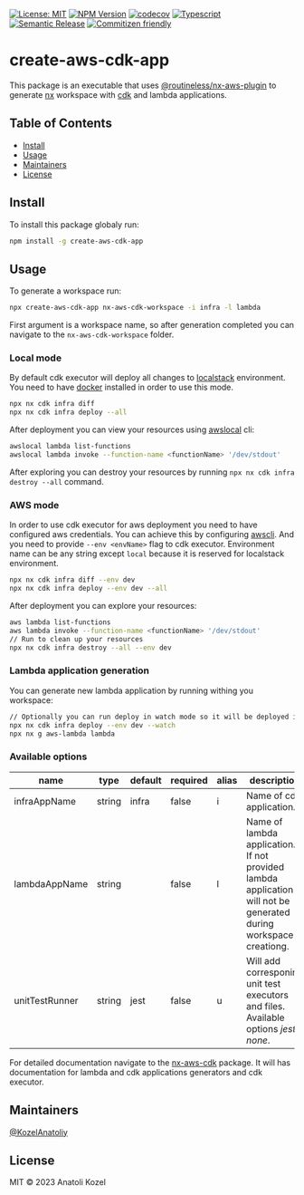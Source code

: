 [![License: MIT](https://img.shields.io/badge/License-MIT-yellow.svg)](https://opensource.org/licenses/MIT)
[![NPM Version](https://badge.fury.io/js/create-aws-cdk-app.svg)](https://www.npmjs.com/package/create-aws-cdk-app)
[![codecov](https://codecov.io/gh/KozelAnatoliy/routineless/graph/badge.svg?token=KLLZDSV5Z3&flag=create-aws-cdk-app)](https://codecov.io/gh/KozelAnatoliy/routineless)
[![Typescript](https://badgen.net/badge/icon/typescript?icon=typescript&label)](https://www.typescriptlang.org/)
[![Semantic Release](https://img.shields.io/badge/%20%20%F0%9F%93%A6%F0%9F%9A%80-semantic--release-e10079.svg?style=flat-square)]()
[![Commitizen friendly](https://img.shields.io/badge/commitizen-friendly-brightgreen.svg)](http://commitizen.github.io/cz-cli/)

# create-aws-cdk-app

This package is an executable that uses [@routineless/nx-aws-plugin](../nx-aws-cdk/) to generate [nx](https://nx.dev/) workspace with [cdk](https://github.com/aws/aws-cdk) and lambda applications.

## Table of Contents

- [Install](#install)
- [Usage](#usage)
- [Maintainers](#maintainers)
- [License](#license)

## Install

To install this package globaly run:

```sh
npm install -g create-aws-cdk-app
```

## Usage

To generate a workspace run:

```sh
npx create-aws-cdk-app nx-aws-cdk-workspace -i infra -l lambda
```

First argument is a workspace name, so after generation completed you can navigate to the `nx-aws-cdk-workspace` folder.

### Local mode

By default cdk executor will deploy all changes to [localstack](https://github.com/localstack/localstack) environment. You need to have [docker](https://docs.docker.com/get-docker/) installed in order to use this mode.

```sh
npx nx cdk infra diff
npx nx cdk infra deploy --all
```

After deployment you can view your resources using [awslocal](https://github.com/localstack/awscli-local) cli:

```sh
awslocal lambda list-functions
awslocal lambda invoke --function-name <functionName> '/dev/stdout'
```

After exploring you can destroy your resources by running `npx nx cdk infra destroy --all` command.

### AWS mode

In order to use cdk executor for aws deployment you need to have configured aws credentials.
You can achieve this by configuring [awscli](https://github.com/aws/aws-cli#installation). And you need to provide `--env <envName>` flag to cdk executor. Environment name can be any string except `local` because it is reserved for localstack environment.

```sh
npx nx cdk infra diff --env dev
npx nx cdk infra deploy --env dev --all
```

After deployment you can explore your resources:

```sh
aws lambda list-functions
aws lambda invoke --function-name <functionName> '/dev/stdout'
// Run to clean up your resources
npx nx cdk infra destroy --all --env dev
```

### Lambda application generation

You can generate new lambda application by running withing you workspace:

```sh
// Optionally you can run deploy in watch mode so it will be deployed instantly after generation and any cahnges. You need to have a separate terminal window for this command.
npx nx cdk infra deploy --env dev --watch
npx nx g aws-lambda lambda
```

### Available options

| name           | type   | default | required | alias | description                                                                                                      |
| -------------- | ------ | ------- | -------- | ----- | ---------------------------------------------------------------------------------------------------------------- |
| infraAppName   | string | infra   | false    | i     | Name of cdk application.                                                                                         |
| lambdaAppName  | string |         | false    | l     | Name of lambda application. If not provided lambda application will not be generated during workspace creationg. |
| unitTestRunner | string | jest    | false    | u     | Will add corresponing unit test executors and files. Available options _jest, none_.                             |

For detailed documentation navigate to the [nx-aws-cdk](packages/nx-plugin/README.md) package. It will has documentation for lambda and cdk applications generators and cdk executor.

## Maintainers

[@KozelAnatoliy](https://github.com/KozelAnatoliy)

## License

MIT © 2023 Anatoli Kozel
